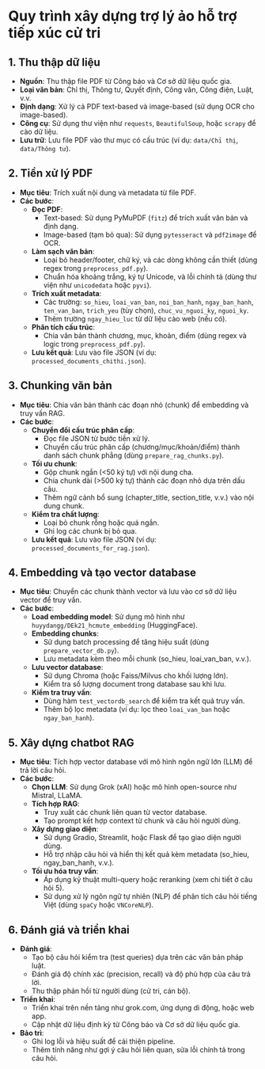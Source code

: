 # Quy trình xây dựng trợ lý ảo hỗ trợ tiếp xúc cử tri

## 1. Thu thập dữ liệu
- **Nguồn**: Thu thập file PDF từ Công báo và Cơ sở dữ liệu quốc gia.
- **Loại văn bản**: Chỉ thị, Thông tư, Quyết định, Công văn, Công điện, Luật, v.v.
- **Định dạng**: Xử lý cả PDF text-based và image-based (sử dụng OCR cho image-based).
- **Công cụ**: Sử dụng thư viện như `requests`, `BeautifulSoup`, hoặc `scrapy` để cào dữ liệu.
- **Lưu trữ**: Lưu file PDF vào thư mục có cấu trúc (ví dụ: `data/Chỉ thị`, `data/Thông tư`).

## 2. Tiền xử lý PDF
- **Mục tiêu**: Trích xuất nội dung và metadata từ file PDF.
- **Các bước**:
  - **Đọc PDF**:
    - Text-based: Sử dụng PyMuPDF (`fitz`) để trích xuất văn bản và định dạng.
    - Image-based (tạm bỏ qua): Sử dụng `pytesseract` và `pdf2image` để OCR.
  - **Làm sạch văn bản**:
    - Loại bỏ header/footer, chữ ký, và các dòng không cần thiết (dùng regex trong `preprocess_pdf.py`).
    - Chuẩn hóa khoảng trắng, ký tự Unicode, và lỗi chính tả (dùng thư viện như `unicodedata` hoặc `pyvi`).
  - **Trích xuất metadata**:
    - Các trường: `so_hieu`, `loai_van_ban`, `noi_ban_hanh`, `ngay_ban_hanh`, `ten_van_ban`, `trich_yeu` (tùy chọn), `chuc_vu_nguoi_ky`, `nguoi_ky`.
    - Thêm trường `ngay_hieu_luc` từ dữ liệu cào web (nếu có).
  - **Phân tích cấu trúc**:
    - Chia văn bản thành chương, mục, khoản, điểm (dùng regex và logic trong `preprocess_pdf.py`).
  - **Lưu kết quả**: Lưu vào file JSON (ví dụ: `processed_documents_chithi.json`).

## 3. Chunking văn bản
- **Mục tiêu**: Chia văn bản thành các đoạn nhỏ (chunk) để embedding và truy vấn RAG.
- **Các bước**:
  - **Chuyển đổi cấu trúc phân cấp**:
    - Đọc file JSON từ bước tiền xử lý.
    - Chuyển cấu trúc phân cấp (chương/mục/khoản/điểm) thành danh sách chunk phẳng (dùng `prepare_rag_chunks.py`).
  - **Tối ưu chunk**:
    - Gộp chunk ngắn (<50 ký tự) với nội dung cha.
    - Chia chunk dài (>500 ký tự) thành các đoạn nhỏ dựa trên dấu câu.
    - Thêm ngữ cảnh bổ sung (chapter_title, section_title, v.v.) vào nội dung chunk.
  - **Kiểm tra chất lượng**:
    - Loại bỏ chunk rỗng hoặc quá ngắn.
    - Ghi log các chunk bị bỏ qua.
  - **Lưu kết quả**: Lưu vào file JSON (ví dụ: `processed_documents_for_rag.json`).

## 4. Embedding và tạo vector database
- **Mục tiêu**: Chuyển các chunk thành vector và lưu vào cơ sở dữ liệu vector để truy vấn.
- **Các bước**:
  - **Load embedding model**: Sử dụng mô hình như `huyydangg/DEk21_hcmute_embedding` (HuggingFace).
  - **Embedding chunks**:
    - Sử dụng batch processing để tăng hiệu suất (dùng `prepare_vector_db.py`).
    - Lưu metadata kèm theo mỗi chunk (so_hieu, loai_van_ban, v.v.).
  - **Lưu vector database**:
    - Sử dụng Chroma (hoặc Faiss/Milvus cho khối lượng lớn).
    - Kiểm tra số lượng document trong database sau khi lưu.
  - **Kiểm tra truy vấn**:
    - Dùng hàm `test_vectordb_search` để kiểm tra kết quả truy vấn.
    - Thêm bộ lọc metadata (ví dụ: lọc theo `loai_van_ban` hoặc `ngay_ban_hanh`).

## 5. Xây dựng chatbot RAG
- **Mục tiêu**: Tích hợp vector database với mô hình ngôn ngữ lớn (LLM) để trả lời câu hỏi.
- **Các bước**:
  - **Chọn LLM**: Sử dụng Grok (xAI) hoặc mô hình open-source như Mistral, LLaMA.
  - **Tích hợp RAG**:
    - Truy xuất các chunk liên quan từ vector database.
    - Tạo prompt kết hợp context từ chunk và câu hỏi người dùng.
  - **Xây dựng giao diện**:
    - Sử dụng Gradio, Streamlit, hoặc Flask để tạo giao diện người dùng.
    - Hỗ trợ nhập câu hỏi và hiển thị kết quả kèm metadata (so_hieu, ngay_ban_hanh, v.v.).
  - **Tối ưu hóa truy vấn**:
    - Áp dụng kỹ thuật multi-query hoặc reranking (xem chi tiết ở câu hỏi 5).
    - Sử dụng xử lý ngôn ngữ tự nhiên (NLP) để phân tích câu hỏi tiếng Việt (dùng `spaCy` hoặc `VNCoreNLP`).

## 6. Đánh giá và triển khai
- **Đánh giá**:
  - Tạo bộ câu hỏi kiểm tra (test queries) dựa trên các văn bản pháp luật.
  - Đánh giá độ chính xác (precision, recall) và độ phù hợp của câu trả lời.
  - Thu thập phản hồi từ người dùng (cử tri, cán bộ).
- **Triển khai**:
  - Triển khai trên nền tảng như grok.com, ứng dụng di động, hoặc web app.
  - Cập nhật dữ liệu định kỳ từ Công báo và Cơ sở dữ liệu quốc gia.
- **Bảo trì**:
  - Ghi log lỗi và hiệu suất để cải thiện pipeline.
  - Thêm tính năng như gợi ý câu hỏi liên quan, sửa lỗi chính tả trong câu hỏi.